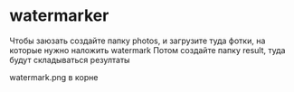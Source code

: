 # watermarker

Чтобы заюзать создайте папку photos, и загрузите туда фотки, на которые нужно наложить watermark
Потом создайте папку result, туда будут складываться резултаты

watermark.png в корне 
